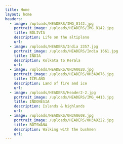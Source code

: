 ```yaml
---
title: Home
layout: home
headers:
  - image: /uploads/HEADERS/IMG_8142.jpg
    portrait_image: /uploads/HEADERS/IMG_8142.jpg
    title: BOLIVIA
    description: Life on the altiplano
    url:
  - image: /uploads/HEADERS/India 2357.jpg
    portrait_image: /uploads/HEADERS/India 1661.jpg
    title: INDIA
    description: Kolkata to Kerala
    url:
  - image: /uploads/HEADERS/0H3A0020.jpg
    portrait_image: /uploads/HEADERS/0H3A9676.jpg
    title: ICELAND
    description: Land of fire and ice
    url:
  - image: /uploads/HEADERS/Header2-2.jpg
    portrait_image: /uploads/HEADERS/IMG_4413.jpg
    title: INDONESIA
    description: Islands & highlands
    url:
  - image: /uploads/HEADERS/0H3A8608.jpg
    portrait_image: /uploads/HEADERS/0H3A9222.jpg
    title: BOTSWANA
    description: Walking with the bushmen
    url:
---
```



